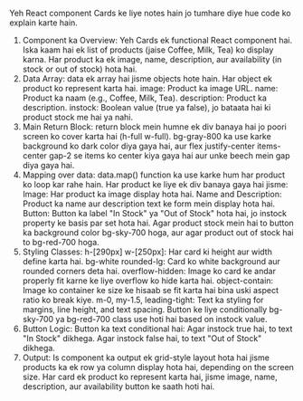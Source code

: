Yeh React component Cards ke liye notes hain jo tumhare diye hue code ko explain karte hain.

1. Component ka Overview:
Yeh Cards ek functional React component hai.
Iska kaam hai ek list of products (jaise Coffee, Milk, Tea) ko display karna. Har product ka ek image, name, description, aur availability (in stock or out of stock) hota hai.
2. Data Array:
data ek array hai jisme objects hote hain. Har object ek product ko represent karta hai.
image: Product ka image URL.
name: Product ka naam (e.g., Coffee, Milk, Tea).
description: Product ka description.
instock: Boolean value (true ya false), jo bataata hai ki product stock me hai ya nahi.
3. Main Return Block:
return block mein humne ek div banaya hai jo poori screen ko cover karta hai (h-full w-full).
bg-gray-800 ka use karke background ko dark color diya gaya hai, aur flex justify-center items-center gap-2 se items ko center kiya gaya hai aur unke beech mein gap diya gaya hai.
4. Mapping over data:
data.map() function ka use karke hum har product ko loop kar rahe hain.
Har product ke liye ek div banaya gaya hai jisme:
Image: Har product ka image display hota hai.
Name and Description: Product ka name aur description text ke form mein display hota hai.
Button: Button ka label "In Stock" ya "Out of Stock" hota hai, jo instock property ke basis par set hota hai. Agar product stock mein hai to button ka background color bg-sky-700 hoga, aur agar product out of stock hai to bg-red-700 hoga.
5. Styling Classes:
h-[290px] w-[250px]: Har card ki height aur width define karta hai.
bg-white rounded-lg: Card ko white background aur rounded corners deta hai.
overflow-hidden: Image ko card ke andar properly fit karne ke liye overflow ko hide karta hai.
object-contain: Image ko container ke size ke hisaab se fit karta hai bina uski aspect ratio ko break kiye.
m-0, my-1.5, leading-tight: Text ka styling for margins, line height, and text spacing.
Button ke liye conditionally bg-sky-700 ya bg-red-700 class use hoti hai based on instock value.
6. Button Logic:
Button ka text conditional hai:
Agar instock true hai, to text "In Stock" dikhega.
Agar instock false hai, to text "Out of Stock" dikhega.
7. Output:
Is component ka output ek grid-style layout hota hai jisme products ka ek row ya column display hota hai, depending on the screen size.
Har card ek product ko represent karta hai, jisme image, name, description, aur availability button ke saath hoti hai.
